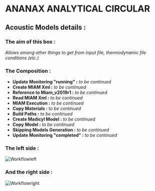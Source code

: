 # ANANAX ANALYTICAL CIRCULAR
## Acoustic Models details :
### The aim of this box :
*Allows among other things to get from input file, thermodynamic file conditions (etc.)*

### The Composition :

- __Update Monitoring "running" :__ *to be continued*
- __Create MIAM Xml :__ *to be continued*
- __Reference to Miam_v2019r1 :__ *to be continued*
- __Read MIAM Xml :__ *to be continued*
- __MIAM Execution :__ *to be continued*
- __Copy Materials :__ *to be continued*
- __Build Paths :__ *to be continued*
- __Create Madicyl Model :__ *to be continued*
- __Copy Model :__ *to be continued*
- __Skipping Models Generation :__ *to be continued*
- __Update Monitoring "completed" :__ *to be continued*

### The left side :

![Workflowleft](https://user-images.githubusercontent.com/45098441/86896081-bd1ccd00-c105-11ea-9335-be9803982ea3.JPG)


### And the right side :

![Workflowright](https://user-images.githubusercontent.com/45098441/86896082-bd1ccd00-c105-11ea-8e9b-ed9677965db0.JPG)


